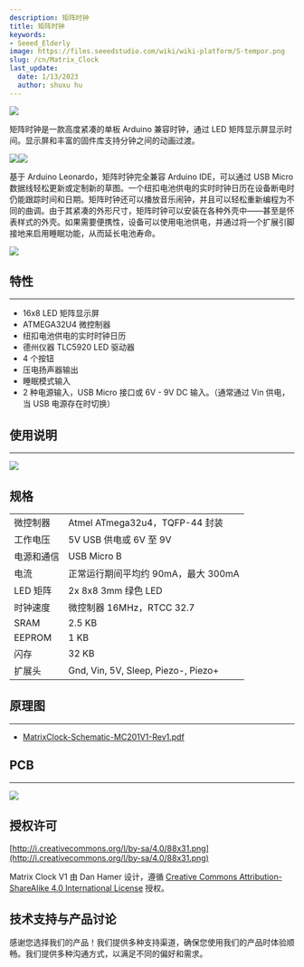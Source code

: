 ```yaml
---
description: 矩阵时钟
title: 矩阵时钟
keywords:
- Seeed_Elderly
image: https://files.seeedstudio.com/wiki/wiki-platform/S-tempor.png
slug: /cn/Matrix_Clock
last_update:
  date: 1/13/2023
  author: shuxu hu
---
```


![](https://files.seeedstudio.com/wiki/Matrix_Clock/img/MatrixClock-ProductImagePlain.jpg)

矩阵时钟是一款高度紧凑的单板 Arduino 兼容时钟，通过 LED 矩阵显示屏显示时间。显示屏和丰富的固件库支持分钟之间的动画过渡。

![](https://files.seeedstudio.com/wiki/Matrix_Clock/img/MatrixClockRear.jpg)![](https://files.seeedstudio.com/wiki/Matrix_Clock/img/MC-Buttons.jpg)

基于 Arduino Leonardo，矩阵时钟完全兼容 Arduino IDE，可以通过 USB Micro 数据线轻松更新或定制新的草图。一个纽扣电池供电的实时时钟日历在设备断电时仍能跟踪时间和日期。矩阵时钟还可以播放音乐闹钟，并且可以轻松重新编程为不同的曲调。由于其紧凑的外形尺寸，矩阵时钟可以安装在各种外壳中——甚至是怀表样式的外壳。如果需要便携性，设备可以使用电池供电，并通过将一个扩展引脚接地来启用睡眠功能，从而延长电池寿命。

[![](https://files.seeedstudio.com/wiki/Seeed-WiKi/docs/images/300px-Get_One_Now_Banner-ragular.png)](https://www.seeedstudio.com/Matrix-Clock-p-1824.html)

## 特性
---
*   16x8 LED 矩阵显示屏
*   ATMEGA32U4 微控制器
*   纽扣电池供电的实时时钟日历
*   德州仪器 TLC5920 LED 驱动器
*   4 个按钮
*   压电扬声器输出
*   睡眠模式输入
*   2 种电源输入，USB Micro 接口或 6V - 9V DC 输入。（通常通过 Vin 供电，当 USB 电源存在时切换）

## 使用说明
---

![](https://files.seeedstudio.com/wiki/Matrix_Clock/img/MC-Mode.jpg)

## 规格

<table>
<tr>
<td>微控制器</td>
<td>Atmel ATmega32u4，TQFP-44 封装</td>
</tr>
<tr>
<td>工作电压</td>
<td>5V USB 供电或 6V 至 9V</td>
</tr>
<tr>
<td>电源和通信</td>
<td>USB Micro B</td>
</tr>
<tr>
<td>电流</td>
<td>正常运行期间平均约 90mA，最大 300mA</td>
</tr>
<tr>
<td>LED 矩阵</td>
<td>2x 8x8 3mm 绿色 LED</td>
</tr>
<tr>
<td>时钟速度</td>
<td>微控制器 16MHz，RTCC 32.7</td>
</tr>
<tr>
<td>SRAM</td>
<td>2.5 KB</td>
</tr>
<tr>
<td>EEPROM</td>
<td>1 KB</td>
</tr>
<tr>
<td>闪存</td>
<td>32 KB</td>
</tr>
<tr>
<td>扩展头</td>
<td>Gnd, Vin, 5V, Sleep, Piezo-, Piezo+</td>
</tr>
</table>

## 原理图
---
- [MatrixClock-Schematic-MC201V1-Rev1.pdf](https://wiki.seeedstudio.com/cn/images/c/c3/MatrixClock-Schematic-MC201V1-Rev1.pdf)

## PCB
---
![](https://files.seeedstudio.com/wiki/Matrix_Clock/img/MatrixClock-PCB.jpg)

## 授权许可

[http://i.creativecommons.org/l/by-sa/4.0/88x31.png](http://i.creativecommons.org/l/by-sa/4.0/88x31.png)

Matrix Clock V1 由 Dan Hamer 设计，遵循 [Creative Commons Attribution-ShareAlike 4.0 International License](http://creativecommons.org/licenses/by-sa/4.0/deed.zh_CN) 授权。

## 技术支持与产品讨论

感谢您选择我们的产品！我们提供多种支持渠道，确保您使用我们的产品时体验顺畅。我们提供多种沟通方式，以满足不同的偏好和需求。

<div class="button_tech_support_container">
<a href="https://forum.seeedstudio.com/" class="button_forum"></a> 
<a href="https://www.seeedstudio.com/contacts" class="button_email"></a>
</div>

<div class="button_tech_support_container">
<a href="https://discord.gg/eWkprNDMU7" class="button_discord"></a> 
<a href="https://github.com/Seeed-Studio/wiki-documents/discussions/69" class="button_discussion"></a>
</div>
